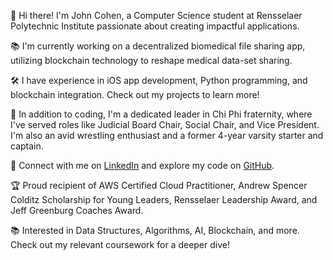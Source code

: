 👋 Hi there! I'm John Cohen, a Computer Science student at Rensselaer Polytechnic Institute passionate about creating impactful applications. 

📚 I'm currently working on a decentralized biomedical file sharing app, utilizing blockchain technology to reshape medical data-set sharing.

🛠️ I have experience in iOS app development, Python programming, and blockchain integration. Check out my projects to learn more!

🌟 In addition to coding, I'm a dedicated leader in Chi Phi fraternity, where I've served roles like Judicial Board Chair, Social Chair, and Vice President. I'm also an avid wrestling enthusiast and a former 4-year varsity starter and captain.

🔗 Connect with me on [LinkedIn](https://www.linkedin.com/in/your-linkedin-profile/) and explore my code on [GitHub](https://github.com/Yuerden).

🏆 Proud recipient of AWS Certified Cloud Practitioner, Andrew Spencer Colditz Scholarship for Young Leaders, Rensselaer Leadership Award, and Jeff Greenburg Coaches Award.

📚 Interested in Data Structures, Algorithms, AI, Blockchain, and more. Check out my relevant coursework for a deeper dive!
